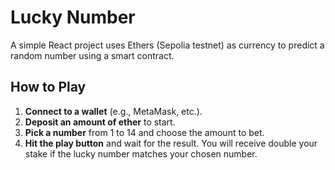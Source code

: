 # Lucky Number

A simple React project uses Ethers (Sepolia testnet) as currency to predict a random number using a smart contract.

## How to Play

1. **Connect to a wallet** (e.g., MetaMask, etc.).
2. **Deposit an amount of ether** to start.
3. **Pick a number** from 1 to 14 and choose the amount to bet.
4. **Hit the play button** and wait for the result. You will receive double your stake if the lucky number matches your chosen number.
